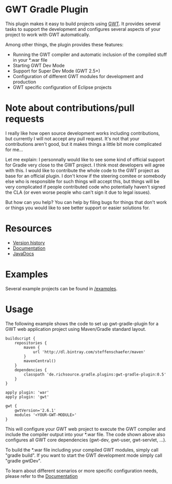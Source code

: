 # GWT Gradle Plugin

This plugin makes it easy to build projects using [GWT](http://www.gwtproject.org/). It provides several tasks to support the development and configures several aspects of your project to work with GWT automatically.

Among other things, the plugin provides these features:

* Running the GWT compiler and automatic inclusion of the compiled stuff in your *.war file
* Starting GWT Dev Mode
* Support for Super Dev Mode (GWT 2.5+)
* Configuration of different GWT modules for development and production
* GWT specific configuration of Eclipse projects

# Note about contributions/pull requests

I really like how open source development works including contributions, but currently I will not accept any pull request. It's not that your contributions aren't good, but it makes things a little bit more complicated for me...

Let me explain: I personnally would like to see some kind of official support for Gradle very close to the GWT project. I think most developers will agree with this. I would like to contribute the whole code to the GWT project as base for an official plugin. I don't know if the steering comitee or somebody else who is responsible for such things will accept this, but things will be very complicated if people contributed code who potentially haven't signed the CLA (or even worse people who can't sign it due to legal issues).

But how can you help?
You can help by filing bugs for things that don't work or things you would like to see better support or easier solutions for.

# Resources

* [Version history](http://steffenschaefer.github.io/gwt-gradle-plugin/versions.html)
* [Documentation][doc]
* [JavaDocs][javadoc]

# Examples

Several example projects can be found in [/examples](examples).

# Usage

The following example shows the code to set up gwt-gradle-plugin for a GWT web application project using Maven/Gradle standard layout.

    buildscript {
        repositories {
            maven {
                url 'http://dl.bintray.com/steffenschaefer/maven'
            }
            mavenCentral()
        }
        dependencies {
            classpath 'de.richsource.gradle.plugins:gwt-gradle-plugin:0.5'
        }
    }

    apply plugin: 'war'
    apply plugin: 'gwt'

    gwt {
        gwtVersion='2.6.1'
        modules '<YOUR-GWT-MODULE>'
    }
    
This will configure your GWT web project to execute the GWT compiler and include the compiler output into your *.war file. The code shown above also configures all GWT core dependencies (gwt-dev, gwt-user, gwt-servlet, ...).

To build the *.war file including your compiled GWT modules, simply call "gradle build".
If you want to start the GWT development mode simply call "gradle gwtDev".

To learn about different scenarios or more specific configuration needs, please refer to the [Documentation][doc]

[doc]: http://steffenschaefer.github.io/gwt-gradle-plugin/doc/latest/
[javadoc]: http://steffenschaefer.github.io/gwt-gradle-plugin/doc/latest/javadoc/
